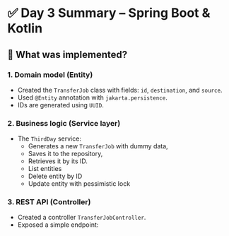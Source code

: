 # ✅ Day 3 Summary – Spring Boot & Kotlin

## 🔧 What was implemented?

### 1. Domain model (Entity)
- Created the `TransferJob` class with fields: `id`, `destination`, and `source`.
- Used `@Entity` annotation with `jakarta.persistence`.
- IDs are generated using `UUID`.

### 2. Business logic (Service layer)
- The `ThirdDay` service:
    - Generates a new `TransferJob` with dummy data,
    - Saves it to the repository,
    - Retrieves it by its ID.
    - List entities 
    - Delete entity by ID
    - Update entity with pessimistic lock

### 3. REST API (Controller)
- Created a controller `TransferJobController`.
- Exposed a simple endpoint:
